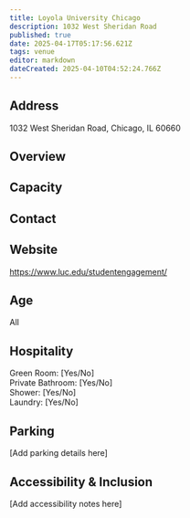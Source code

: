 ```yaml
---
title: Loyola University Chicago
description: 1032 West Sheridan Road
published: true
date: 2025-04-17T05:17:56.621Z
tags: venue
editor: markdown
dateCreated: 2025-04-10T04:52:24.766Z
---
```


## Address

1032 West Sheridan Road, Chicago, IL 60660

## Overview



## Capacity



## Contact



## Website

https://www.luc.edu/studentengagement/

## Age

All

## Hospitality

Green Room: [Yes/No]  
Private Bathroom: [Yes/No]  
Shower: [Yes/No]  
Laundry: [Yes/No]

## Parking

[Add parking details here]

## Accessibility & Inclusion

[Add accessibility notes here]
